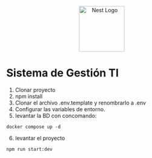 <p align="center">
  <a href="http://nestjs.com/" target="blank"><img src="https://nestjs.com/img/logo-small.svg" width="120" alt="Nest Logo" /></a>
</p>

# Sistema de Gestión TI

1. Clonar proyecto
2. npm install
3. Clonar el archivo .env.template y renombrarlo a .env
4. Configurar las variables de entorno.
5. levantar la BD con concomando:
```
docker compose up -d
```
6. levantar el proyecto
```
npm run start:dev
```